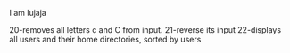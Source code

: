 I am lujaja


20-removes all letters c and C from input.
21-reverse its input
22-displays all users and their home directories, sorted by users
